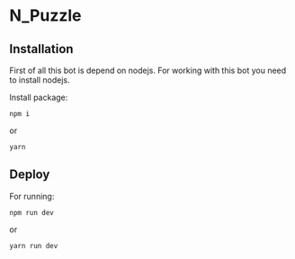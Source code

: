 # N_Puzzle

## Installation

First of all this bot is depend on nodejs.
For working with this bot you need to install nodejs.

Install package:

```
npm i
```

or

```
yarn
```

## Deploy

For running:

```
npm run dev
```

or

```
yarn run dev
```
